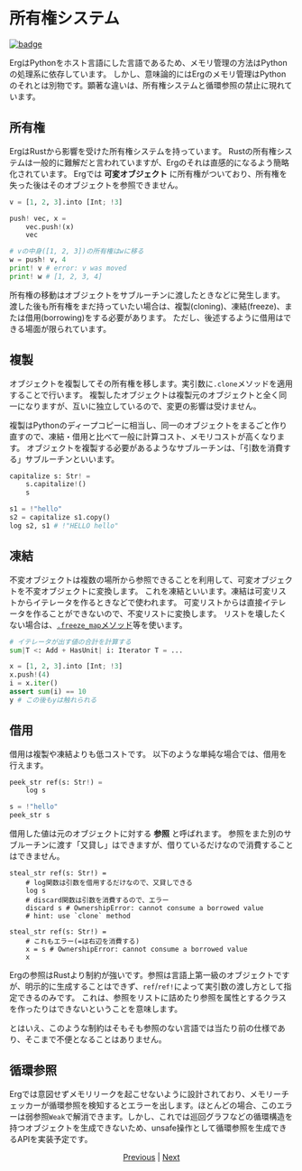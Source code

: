 # 所有権システム

[![badge](https://img.shields.io/endpoint.svg?url=https%3A%2F%2Fgezf7g7pd5.execute-api.ap-northeast-1.amazonaws.com%2Fdefault%2Fsource_up_to_date%3Fowner%3Derg-lang%26repos%3Derg%26ref%3Dmain%26path%3Ddoc/EN/syntax/20_ownership.md%26commit_hash%3Dc6eb78a44de48735213413b2a28569fdc10466d0)](https://gezf7g7pd5.execute-api.ap-northeast-1.amazonaws.com/default/source_up_to_date?owner=erg-lang&repos=erg&ref=main&path=doc/EN/syntax/20_ownership.md&commit_hash=c6eb78a44de48735213413b2a28569fdc10466d0)

ErgはPythonをホスト言語にした言語であるため、メモリ管理の方法はPythonの処理系に依存しています。
しかし、意味論的にはErgのメモリ管理はPythonのそれとは別物です。顕著な違いは、所有権システムと循環参照の禁止に現れています。

## 所有権

ErgはRustから影響を受けた所有権システムを持っています。
Rustの所有権システムは一般的に難解だと言われていますが、Ergのそれは直感的になるよう簡略化されています。
Ergでは __可変オブジェクト__ に所有権がついており、所有権を失った後はそのオブジェクトを参照できません。

```python
v = [1, 2, 3].into [Int; !3]

push! vec, x =
    vec.push!(x)
    vec

# vの中身([1, 2, 3])の所有権はwに移る
w = push! v, 4
print! v # error: v was moved
print! w # [1, 2, 3, 4]
```

所有権の移動はオブジェクトをサブルーチンに渡したときなどに発生します。
渡した後も所有権をまだ持っていたい場合は、複製(cloning)、凍結(freeze)、または借用(borrowing)をする必要があります。
ただし、後述するように借用はできる場面が限られています。

## 複製

オブジェクトを複製してその所有権を移します。実引数に`.clone`メソッドを適用することで行います。
複製したオブジェクトは複製元のオブジェクトと全く同一になりますが、互いに独立しているので、変更の影響は受けません。

複製はPythonのディープコピーに相当し、同一のオブジェクトをまるごと作り直すので、凍結・借用と比べて一般に計算コスト、メモリコストが高くなります。
オブジェクトを複製する必要があるようなサブルーチンは、「引数を消費する」サブルーチンといいます。

```python
capitalize s: Str! =
    s.capitalize!()
    s

s1 = !"hello"
s2 = capitalize s1.copy()
log s2, s1 # !"HELLO hello"
```

## 凍結

不変オブジェクトは複数の場所から参照できることを利用して、可変オブジェクトを不変オブジェクトに変換します。
これを凍結といいます。凍結は可変リストからイテレータを作るときなどで使われます。
可変リストからは直接イテレータを作ることができないので、不変リストに変換します。
リストを壊したくない場合は、[`.freeze_map`メソッド](./type/18_mut.md)等を使います。

```python
# イテレータが出す値の合計を計算する
sum|T <: Add + HasUnit| i: Iterator T = ...

x = [1, 2, 3].into [Int; !3]
x.push!(4)
i = x.iter()
assert sum(i) == 10
y # この後もyは触れられる
```

## 借用

借用は複製や凍結よりも低コストです。
以下のような単純な場合では、借用を行えます。

```python
peek_str ref(s: Str!) =
    log s

s = !"hello"
peek_str s
```

借用した値は元のオブジェクトに対する __参照__ と呼ばれます。
参照をまた別のサブルーチンに渡す「又貸し」はできますが、借りているだけなので消費することはできません。

```python,compile_fail
steal_str ref(s: Str!) =
    # log関数は引数を借用するだけなので、又貸しできる
    log s
    # discard関数は引数を消費するので、エラー
    discard s # OwnershipError: cannot consume a borrowed value
    # hint: use `clone` method
```

```python,compile_fail
steal_str ref(s: Str!) =
    # これもエラー(=は右辺を消費する)
    x = s # OwnershipError: cannot consume a borrowed value
    x
```

Ergの参照はRustより制約が強いです。参照は言語上第一級のオブジェクトですが、明示的に生成することはできず、`ref`/`ref!`によって実引数の渡し方として指定できるのみです。
これは、参照をリストに詰めたり参照を属性とするクラスを作ったりはできないということを意味します。

とはいえ、このような制約はそもそも参照のない言語では当たり前の仕様であり、そこまで不便となることはありません。

## 循環参照

Ergでは意図せずメモリリークを起こせないように設計されており、メモリーチェッカーが循環参照を検知するとエラーを出します。ほとんどの場合、このエラーは弱参照`Weak`で解消できます。しかし、これでは巡回グラフなどの循環構造を持つオブジェクトを生成できないため、unsafe操作として循環参照を生成できるAPIを実装予定です。

<p align='center'>
    <a href='./19_mutability.md'>Previous</a> | <a href='./21_visibility.md'>Next</a>
</p>
